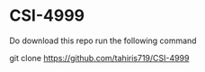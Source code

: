 # CSI-4999

Do download this repo run the following command

git clone https://github.com/tahiris719/CSI-4999